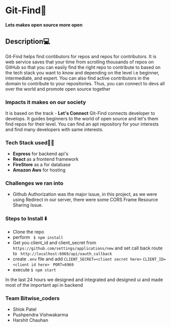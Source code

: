 # Git-Find🔎 #
#### Lets makes open source more open ####

## Description💻 ##
Git-Find helps find contibutors for repos and repos for contributors. 
It is web service saves that your time from scrolling thousands of repos on GitHub so that you can easily find the right repo to contribute to based on the tech stack you want to know and depending on the level i.e beginner, intermediate, and expert. You can also find active contributors in the domain to contribute to your repositories. Thus, you can connect to devs all over the world and promote open source together

### Impacts it makes on our society ###
It is based on the track - **Let's Connect**
Git-Find connects developer to develops. It guides beginners to the world of open source and let's them find repos for their level.
You can find an apt repository for your interests and find many developers with same interests.

### Tech Stack used👨‍💻 ###
- **Express** for backend api's
- **React** as a frontend framework
- **FireStore** as a for database
- **Amazon Aws** for hosting

### Challenges we ran into ###
- Github Authorization was the major issue, in this project, as we were using Redirect in our server, there were some CORS Frame Resource Sharing Issue.

### Steps to Install ⬇️ ###
- Clone the repo
- perform ``` $ npm install```
- Get you client_id and client_secret from 
``` https://github.com/settings/applications/new ```
and set call back route to 
``` http://localhost:6969/api/oauth_callback```
- create ``` .env ``` file and add 
``` CLIENT_SECRET=<client secret here> ```
```CLIENT_ID=<client id here> ```
```PORT=6969 ```
- execute ``` $ npm start ```


In the last 24 hours we designed and integrated and designed ui 
and made most of the important api in backend 

### Team Bitwise_coders ###
- Shlok Patel
- Pushpendra Vishwakarma
- Harshit Chauhan
